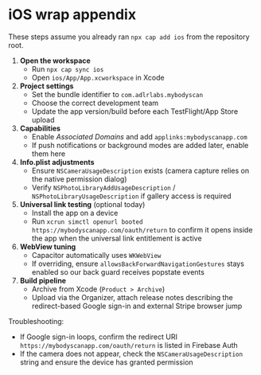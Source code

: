 # iOS wrap appendix

These steps assume you already ran `npx cap add ios` from the repository root.

1. **Open the workspace**
   - Run `npx cap sync ios`
   - Open `ios/App/App.xcworkspace` in Xcode
2. **Project settings**
   - Set the bundle identifier to `com.adlrlabs.mybodyscan`
   - Choose the correct development team
   - Update the app version/build before each TestFlight/App Store upload
3. **Capabilities**
   - Enable *Associated Domains* and add `applinks:mybodyscanapp.com`
   - If push notifications or background modes are added later, enable them here
4. **Info.plist adjustments**
   - Ensure `NSCameraUsageDescription` exists (camera capture relies on the native permission dialog)
   - Verify `NSPhotoLibraryAddUsageDescription` / `NSPhotoLibraryUsageDescription` if gallery access is required
5. **Universal link testing** (optional today)
   - Install the app on a device
   - Run `xcrun simctl openurl booted https://mybodyscanapp.com/oauth/return` to confirm it opens inside the app when the universal link entitlement is active
6. **WebView tuning**
   - Capacitor automatically uses `WKWebView`
   - If overriding, ensure `allowsBackForwardNavigationGestures` stays enabled so our back guard receives popstate events
7. **Build pipeline**
   - Archive from Xcode (`Product > Archive`)
   - Upload via the Organizer, attach release notes describing the redirect-based Google sign-in and external Stripe browser jump

Troubleshooting:
- If Google sign-in loops, confirm the redirect URI `https://mybodyscanapp.com/oauth/return` is listed in Firebase Auth
- If the camera does not appear, check the `NSCameraUsageDescription` string and ensure the device has granted permission
